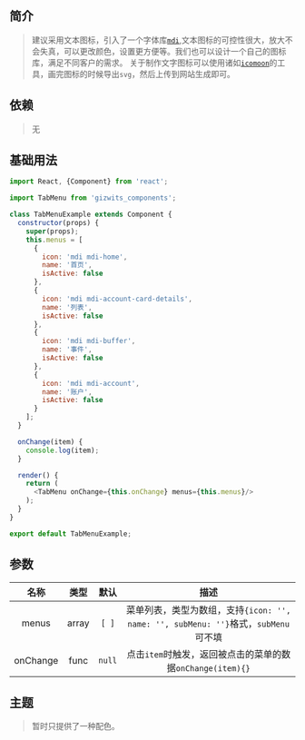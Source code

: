 ## 简介
>建议采用文本图标，引入了一个字体库[`mdi`](https://github.com/Templarian/MaterialDesign),文本图标的可控性很大，放大不会失真，可以更改颜色，设置更方便等。我们也可以设计一个自己的图标库，满足不同客户的需求。
关于制作文字图标可以使用诸如[`icomoon`](https://icomoon.io/)的工具，画完图标的时候导出`svg`，然后上传到网站生成即可。

## 依赖
> 无

## 基础用法
```js
import React, {Component} from 'react';

import TabMenu from 'gizwits_components';

class TabMenuExample extends Component {
  constructor(props) {
    super(props);
    this.menus = [
      {
        icon: 'mdi mdi-home',
        name: '首页',
        isActive: false
      }, 
      {
        icon: 'mdi mdi-account-card-details',
        name: '列表',
        isActive: false
      }, 
      {
        icon: 'mdi mdi-buffer',
        name: '事件',
        isActive: false
      }, 
      {
        icon: 'mdi mdi-account',
        name: '账户',
        isActive: false
      }
    ];
  }

  onChange(item) {
    console.log(item);
  }

  render() {
    return (
      <TabMenu onChange={this.onChange} menus={this.menus}/>
    );
  }
}

export default TabMenuExample;
```

## 参数
| 名称 | 类型 | 默认 | 描述 |
|:-------------:|:---------------:|:-------------:|:-------------:|
|menus|array|`[ ]`|菜单列表，类型为数组，支持`{icon: '', name: '', subMenu: ''}`格式，`subMenu`可不填|
|onChange|func|`null`|点击`item`时触发，返回被点击的菜单的数据`onChange(item){}`|

## 主题
> 暂时只提供了一种配色。